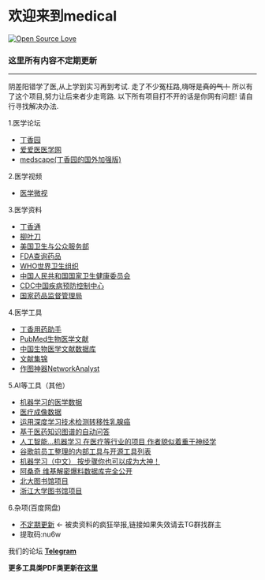 # 欢迎来到medical
[![Open Source Love](https://badges.frapsoft.com/os/v3/open-source-150x25.png?v=103)](https://github.com/ellerbrock/open-source-badges/)
### 这里所有内容不定期更新
------------
阴差阳错学了医,从上学到实习再到考试.
走了不少冤枉路,嗨呀是~~真的气！~~
所以有了这个项目,努力让后来者少走弯路.
以下所有项目打不开的话是你网有问题!
请自行寻找解决办法.

1.医学论坛
  - [丁香园](http://www.dxy.cn/ "丁香园")
  - [爱爱医医学网](https://www.iiyi.com/ "爱爱医医学网")
  - [medscape(丁香园的国外加强版)](https://www.medscape.com/ "丁香园的国外加强版")

2.医学视频
  - [医学微视](http://www.mvyxws.com/ "医学微视")

3.医学资料
  - [丁香通](https://www.biomart.cn/ "丁香通")
  - [柳叶刀](https://www.thelancet.com/ "柳叶刀")
  - [美国卫生与公众服务部](https://www.hhs.gov/)
  - [FDA查询药品](https://www.fda.gov/ "FDA查询药品")
  - [WHO世界卫生组织](https://www.who.int/ "WHO世界卫生组织")
  - [中国人民共和国国家卫生健康委员会](http://www.nhc.gov.cn/ "中国人民共和国国家卫生健康委员会")
  - [CDC中国疾病预防控制中心](http://chinacdc.cn "CDC中国疾病预防控制中心")
  - [国家药品监督管理局](http://www.nmpa.gov.cn "国家药品监督管理局")

4.医学工具
  - [丁香用药助手](http://drugs.dxy.cn/ "丁香用药助手")
  - [PubMed生物医学文献](https://www.ncbi.nlm.nih.gov/m/pubmed/ "PubMed生物医学文献")
  - [中国生物医学文献数据库](http://www.sinomed.ac.cn/ "中国生物医学文献数据库")
  - [文献集锦](https://en.m.wikipedia.org/wiki/List_of_academic_databases_and_search_engines "文献集锦")
  - [作图神器NetworkAnalyst](https://www.networkanalyst.ca/ "作图神器NetworkAnalyst")

5.AI等工具（其他）
  - [机器学习的医学数据](https://github.com/beamandrew/medical-data/blob/master/README.md "机器学习的医学数据")
  - [医疗成像数据](https://github.com/sfikas/medical-imaging-datasets "医疗成像数据")
  - [运用深度学习技术检测转移性乳腺癌](https://mp.weixin.qq.com/s/wP9YLqsPmZxs2-qur0bGaQ "运用深度学习技术检测转移性乳腺癌")
  - [基于医药知识图谱的自动问答](https://github.com/liuhuanyong/QASystemOnMedicalKG "基于医药知识图谱的自动问答")
  - [人工智能…机器学习 在医疗等行业的项目 作者貌似着重于神经学](https://github.com/TarrySingh/Artificial-Intelligence-Deep-Learning-Machine-Learning-Tutorials "人工智能…机器学习 在医疗等行业的项目 作者貌似着重于神经学")
  - [谷歌前员工整理的内部工具与开源工具列表](https://github.com/jhuangtw-dev/xg2xg "谷歌前员工整理的内部工具与开源工具列表")
  - [机器学习（中文） 按步骤你也可以成为大神！](https://github.com/apachecn/AiLearning "机器学习（中文） 按步骤你也可以成为大神！")
  - [阿桑奇 维基解密爆料数据库完全公开](https://file.wikileaks.org/file/ "阿桑奇 维基解密爆料数据库完全公开")
  - [北大图书馆项目](https://lib-pku.github.io/ "北大图书馆项目")
  - [浙江大学图书馆项目](https://qsctech.github.io/zju-icicles/ "浙江大学图书馆项目")

  6.杂项(百度网盘)
  - [不定期更新](https://pan.baidu.com/s/1ubs-D5UqHT9oBzF2UhWOVw/"百度网盘") ← 被卖资料的疯狂举报,链接如果失效请去TG群找群主
  -  提取码:nu6w

我们的论坛
**[Telegram](https://t.me/medical_china "Telegram")**

**更多工具类PDF类更新在[这里](https://t.me/medical_china_1 "这里")**
